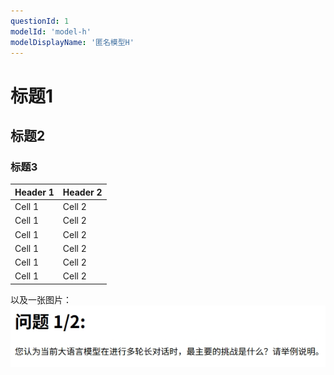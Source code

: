 ```yaml
---
questionId: 1
modelId: 'model-h'
modelDisplayName: '匿名模型H'
---
```

# 标题1
## 标题2
### 标题3

| Header 1 | Header 2 |
|----------|----------|
| Cell 1   | Cell 2   |
| Cell 1   | Cell 2   |
| Cell 1   | Cell 2   |
| Cell 1   | Cell 2   |
| Cell 1   | Cell 2   |
| Cell 1   | Cell 2   |



以及一张图片：
![图片测试](images/Q1MH.png)

